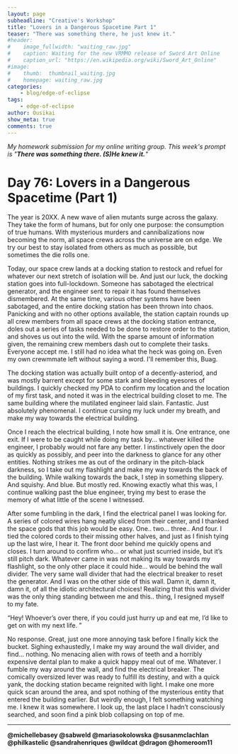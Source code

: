 ```yaml
---
layout: page
subheadline: "Creative's Workshop"
title: "Lovers in a Dangerous Spacetime Part 1"
teaser: "There was something there, he just knew it."
#header:
#    image_fullwidth: "waiting_raw.jpg"
#    caption: Waiting for the new VRMMO release of Sword Art Online
#    caption_url: "https://en.wikipedia.org/wiki/Sword_Art_Online"
#image:
#    thumb:  thumbnail_waiting.jpg
#    homepage: waiting_raw.jpg
categories:
    - blog/edge-of-eclipse
tags:
    - edge-of-eclipse
author: Ousikai
show_meta: true
comments: true
---
```

*My homework submission for my online writing group. This week's prompt is "**There was something there. (S)He knew it.**"*
# Day 76: Lovers in a Dangerous Spacetime (Part 1)


The year is 20XX. A new wave of alien mutants surge across the galaxy. They take the form of humans, but for only one purpose: the consumption of true humans.  With mysterious murders and cannibalizations now becoming the norm, all space crews across the universe are on edge. We try our best to stay isolated from others as much as possible, but sometimes the die rolls one.

Today, our space crew lands at a docking station to restock and refuel for whatever our next stretch of isolation will be. And just our luck, the docking station goes into full-lockdown. Someone has sabotaged the electrical generator, and the engineer sent to repair it has found themselves dismembered. At the same time, various other systems have been sabotaged, and the entire docking station has been thrown into chaos. Panicking and with no other options available, the station captain rounds up all crew members from all space crews at the docking station entrance, doles out a series of tasks needed to be done to restore order to the station, and shoves us out into the wild. With the sparse amount of information given, the remaining crew members dash out to complete their tasks. Everyone accept me. I still had no idea what the heck was going on. Even my own crewmmate left without saying a word. I'll remember this, Buag. 

The docking station was actually built ontop of a decently-asteriod, and was mostly barrent except for some stark and bleeding eyesores of buildings. I quickly checked my PDA to confirm my location and the location of my first task, and noted it was in the electrical building closet to me. The same building where the mutilated engineer laid slain. Fantastic. Just absolutely phenomenal. I continue cursing my luck under my breath, and make my way towards the electrical building. 

Once I reach the electrical building, I note how small it is. One entrance, one exit. If I were to be caught while doing my task by… whatever killed the engineer, I probably would not fare any better. I instinctively open the door as quickly as possibly, and peer into the darkness to glance for any other entities. Nothing strikes me as out of the ordinary in the pitch-black darkness, so I take out my flashlight and make my way towards the back of the building. While walking towards the back, I step in something slippery. And squishy. And blue. But mostly red. Knowing exactly what this was, I continue walking past the blue engineer, trying my best to erase the memory of what little of the scene I witnessed. 

After some fumbling in the dark, I find the electrical panel I was looking for. A series of colored wires hang neatly sliced from their center, and I thanked the space gods that this job would be easy. One.. two… three.. And four. I tied the colored cords to their missing other halves, and just as I finish tying up the last wire, I hear it. The front door behind me quickly opens and closes. I turn around to confirm who… or what just scurried inside, but it’s still pitch dark. Whatever came in was not making its way towards my flashlight, so the only other place it could hide… would be behind the wall divider. The very same wall divider that had the electrical breaker to reset the generator. And I was on the other side of this wall. Damn it, damn it, damn it, of all the idiotic architectural choices! Realizing that this wall divider was the only thing standing between me and this.. thing, I resigned myself to my fate.

“Hey! Whoever’s over there, if you could just hurry up and eat me, I’d like to get on with my next life. ”

No response. Great, just one more annoying task before I finally kick the bucket. Sighing exhaustedly, I make my way around the wall divider, and find… nothing. No menacing alien with rows of teeth and a horribly expensive dental plan to make a quick happy meal out of me. Whatever. I fumble my way around the wall, and find the electrical breaker. The comically oversized lever was ready to fulfill its destiny, and with a quick yank, the docking station became reignited with light. I make one more quick scan around the area, and spot nothing of the mysterious entity that entered the building earlier. But weirdly enough, I felt something watching me. I knew it was somewhere. I look up, the last place I hadn’t consciously searched, and soon find a pink blob collapsing on top of me. 
 
-----
**@michellebasey @sabweld @mariasokolowska @susanmclachlan @philkastelic @sandrahenriques @wildcat @dragon @homeroom11**